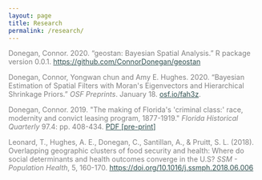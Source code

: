 ```yaml
---
layout: page
title: Research
permalink: /research/
---
```


<p style="color:Gray">Donegan, Connor. 2020. “geostan: Bayesian Spatial Analysis.” R package version 0.0.1. <a style="color:DarkSlateGray" href="https://github.com/ConnorDonegan/geostan">https://github.com/ConnorDonegan/geostan</a> </p>

<p style="color:Gray">Donegan, Connor, Yongwan chun and Amy E. Hughes. 2020. “Bayesian Estimation of Spatial Filters with Moran's Eigenvectors and Hierarchical Shrinkage Priors.” <em>OSF Preprints</em>. January 18. <a style="color:DarkSlateGray" href="https://osf.io/fah3z">osf.io/fah3z</a>.</p>


<p style="color:Gray">Donegan, Connor. 2019. "The making of Florida's 'criminal class:' race, modernity and convict leasing program, 1877-1919." <em>Florida Historical Quarterly</em> 97.4: pp. 408-434. <a style="color:DarkSlateGray" href="https://osf.io/2wj7s" download>PDF [pre-print]</a></p>

<p style="color:Gray">Leonard, T., Hughes, A. E., Donegan, C., Santillan, A., &amp; Pruitt, S. L. (2018). Overlapping geographic clusters of food security and health: Where do social determinants and health outcomes converge in the U.S? <em>SSM - Population Health</em>, 5, 160-170. <a style="color:DarkSlateGray" href="https://doi.org/10.1016/j.ssmph.2018.06.006">https://doi.org/10.1016/j.ssmph.2018.06.006</a></p>


